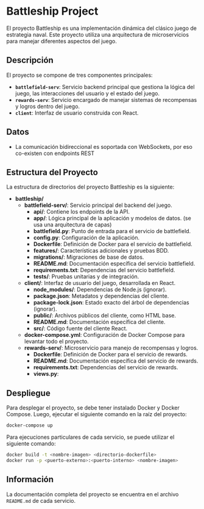 # Battleship Project

El proyecto Battleship es una implementación dinámica del clásico juego de estrategia naval. Este proyecto utiliza una arquitectura de microservicios para manejar diferentes aspectos del juego.

## Descripción
El proyecto se compone de tres componentes principales:
- **`battlefield-serv`**: Servicio backend principal que gestiona la lógica del juego, las interacciones del usuario y el estado del juego.
- **`rewards-serv`**: Servicio encargado de manejar sistemas de recompensas y logros dentro del juego.
- **`client`**: Interfaz de usuario construida con React.

## Datos
- La comunicación bidireccional es soportada con WebSockets, por eso co-existen con endpoints REST 

## Estructura del Proyecto

La estructura de directorios del proyecto Battleship es la siguiente:

- **battleship/**
  - **battlefield-serv/**: Servicio principal del backend del juego.
    - **api/**: Contiene los endpoints de la API.
    - **app/**: Lógica principal de la aplicación y modelos de datos. (se usa una arquitectura de capas)
    - **battlefield.py**: Punto de entrada para el servicio de battlefield.
    - **config.py**: Configuración de la aplicación.
    - **Dockerfile**: Definición de Docker para el servicio de battlefield.
    - **features/**: Características adicionales y pruebas BDD.
    - **migrations/**: Migraciones de base de datos.
    - **README.md**: Documentación específica del servicio battlefield.
    - **requirements.txt**: Dependencias del servicio battlefield.
    - **tests/**: Pruebas unitarias y de integración.
  - **client/**: Interfaz de usuario del juego, desarrollada en React.
    - **node_modules/**: Dependencias de Node.js (ignorar).
    - **package.json**: Metadatos y dependencias del cliente.
    - **package-lock.json**: Estado exacto del árbol de dependencias (ignorar).
    - **public/**: Archivos públicos del cliente, como HTML base.
    - **README.md**: Documentación específica del cliente.
    - **src/**: Código fuente del cliente React.
  - **docker-compose.yml**: Configuración de Docker Compose para levantar todo el proyecto.
  - **rewards-serv/**: Microservicio para manejo de recompensas y logros.
    - **Dockerfile**: Definición de Docker para el servicio de rewards.
    - **README.md**: Documentación específica del servicio de rewards.
    - **requirements.txt**: Dependencias del servicio de rewards.
    - **views.py**: 

## Despliegue

Para desplegar el proyecto, se debe tener instalado Docker y Docker Compose. Luego, ejecutar el siguiente comando en la raíz del proyecto:

```bash
docker-compose up
```

Para ejecuciones particulares de cada servicio, se puede utilizar el siguiente comando:

```bash
docker build -t <nombre-imagen> <directorio-dockerfile>
docker run -p <puerto-externo>:<puerto-interno> <nombre-imagen>
```
 
## Información

La documentación completa del proyecto se encuentra en el archivo `README.md` de cada servicio.
